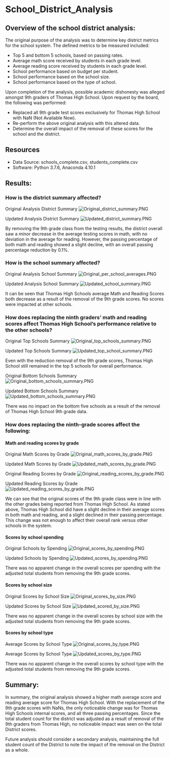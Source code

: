 # School_District_Analysis

## Overview of the school district analysis: 
The original purpose of the analysis was to determine key district metrics for the school system.  The defined metrics to be measured included:
- Top 5 and bottom 5 schools, based on passing rates.
- Average math score received by students in each grade level.
- Average reading score received by students in each grade level.
- School performance based on budget per student.
- School performance based on the school size.
- School performance based on the type of school.
    
Upon completion of the analysis, possible academic dishonesty was alleged amongst 9th graders of Thomas High School.  Upon request by the board, 
the following was performed:
- Replaced all 9th grade test scores exclusively for Thomas High School with NaN (Not Available Now).
- Re-perform the above original analysis with this altered data.
- Determine the overall impact of the removal of these scores for the school and the district.

## Resources
- Data Source: schools_complete.csv, students_complete.csv
- Software: Python 3.7.6, Anaconda 4.10.1

## Results: 
### How is the district summary affected?
Original Analysis District Summary
![Original_district_summary.PNG](https://github.com/nseddon/School_District_Analysis/blob/main/Resources/README%20examples/Original_district_summary.PNG)

Updated Analysis District Summary
![Updated_district_summary.PNG](https://github.com/nseddon/School_District_Analysis/blob/main/Resources/README%20examples/Updated_district_summary.PNG)

By removing the 9th grade class from the testing results, the district overall saw a minor decrease in the average testing scores in math, with no deviation in the average for reading.  However, the passing percentage of both math and reading showed a slight decline, with an overall passing percentage reduction by 0.1%.

### How is the school summary affected?
Original Analysis School Summary
![Original_per_school_averages.PNG](https://github.com/nseddon/School_District_Analysis/blob/main/Resources/README%20examples/Original_per_school_averages.PNG)

Updated Analysis School Summary
![Updated_school_summary.PNG](https://github.com/nseddon/School_District_Analysis/blob/main/Resources/README%20examples/Updated_school_summary.PNG)

It can be seen that Thomas High Schools average Math and Reading Scores both decrease as a result of the removal of the 9th grade scores.  No scores were impacted at other schools.

### How does replacing the ninth graders’ math and reading scores affect Thomas High School’s performance relative to the other schools?
Original Top Schools Summary
![Original_top_schools_summary.PNG](https://github.com/nseddon/School_District_Analysis/blob/main/Resources/README%20examples/Original_top_schools_summary.PNG)

Updated Top Schools Summary
![Updated_top_school_summary.PNG](https://github.com/nseddon/School_District_Analysis/blob/main/Resources/README%20examples/Updated_top_school_summary.PNG)

Even with the reduction removal of the 9th grade scores, Thomas High School still remained in the top 5 schools for overall performance.

Original Bottom Schools Summary
![Original_bottom_schools_summary.PNG](https://github.com/nseddon/School_District_Analysis/blob/main/Resources/README%20examples/Original_bottom_schools_summary.PNG)

Updated Bottom Schools Summary
![Updated_bottom_schools_summary.PNG](https://github.com/nseddon/School_District_Analysis/blob/main/Resources/README%20examples/Updated_bottom_schools_summary.PNG)

There was no impact on the bottom five schools as a result of the removal of Thomas High School 9th grade data.


### How does replacing the ninth-grade scores affect the following:
#### Math and reading scores by grade
Original Math Scores by Grade
![Original_math_scores_by_grade.PNG](https://github.com/nseddon/School_District_Analysis/blob/main/Resources/README%20examples/Original_math_scores_by_grade.PNG)

Updated Math Scores by Grade
![Updated_math_scores_by_grade.PNG](https://github.com/nseddon/School_District_Analysis/blob/main/Resources/README%20examples/Updated_math_scores_by_grade.PNG)

Original Reading Scores by Grade
![Original_reading_scores_by_grade.PNG](https://github.com/nseddon/School_District_Analysis/blob/main/Resources/README%20examples/Original_reading_scores_by_grade.PNG)

Updated Reading Scores by Grade
![Updated_reading_scores_by_grade.PNG](https://github.com/nseddon/School_District_Analysis/blob/main/Resources/README%20examples/Updated_reading_scores_by_grade.PNG)

We can see that the original scores of the 9th grade class were in line with the other grades being reported from Thomas High School.  As stated above, Thomas High School did have a slight decline in their average scores in both math and reading, and a slight declined in their passing percentage.  This change was not enough to affect their overall rank versus other schools in the system.

#### Scores by school spending
Original Schools by Spending
![Original_scores_by_spending.PNG](https://github.com/nseddon/School_District_Analysis/blob/main/Resources/README%20examples/Original_scores_by_spending.PNG)

Updated Schools by Spending
![Updated_scores_by_spending.PNG](https://github.com/nseddon/School_District_Analysis/blob/main/Resources/README%20examples/Updated_scores_by_spending.PNG)

There was no apparent change in the overall scores per spending with the adjusted total students from removing the 9th grade scores.

#### Scores by school size
Original Scores by School Size
![Original_scores_by_size.PNG](https://github.com/nseddon/School_District_Analysis/blob/main/Resources/README%20examples/Original_scores_by_size.PNG)

Updated Scores by School Size
![Updated_scored_by_size.PNG](https://github.com/nseddon/School_District_Analysis/blob/main/Resources/README%20examples/Updated_scored_by_size.PNG)

There was no apparent change in the overall scores by school size with the adjusted total students from removing the 9th grade scores.

#### Scores by school type
Average Scores by School Type
![Original_scores_by_type.PNG](https://github.com/nseddon/School_District_Analysis/blob/main/Resources/README%20examples/Original_scores_by_type.PNG)

Average Scores by School Type
![Updated_scores_by_type.PNG](https://github.com/nseddon/School_District_Analysis/blob/main/Resources/README%20examples/Updated_scores_by_type.PNG)

There was no apparent change in the overall scores by school type with the adjusted total students from removing the 9th grade scores.

## Summary: 
In summary, the original analysis showed a higher math average score and reading average score for Thomas High School.  With the replacement of the 9th grade scores with NaNs, the only noticeable change was for Thomas High Schools internal scores, and all three passing percentages.  Since the total student count for the district was adjusted as a result of removal of the 9th graders from Thomas High, no noticeable impact was seen on the total District scores.

Future analysis should consider a secondary analysis, maintaining the full student count of the District to note the impact of the removal on the District as a whole.
